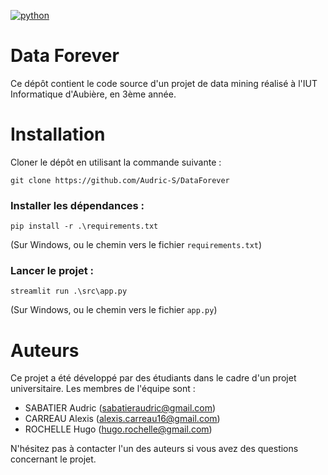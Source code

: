 [![python](https://img.shields.io/badge/Python-3.9-3776AB.svg?style=flat&logo=python&logoColor=white)](https://www.python.org)

# Data Forever

Ce dépôt contient le code source d'un projet de data mining réalisé à l'IUT Informatique d'Aubière, en 3ème année.

# Installation

Cloner le dépôt en utilisant la commande suivante :

```
git clone https://github.com/Audric-S/DataForever
```

### Installer les dépendances :


```
pip install -r .\requirements.txt
```
(Sur Windows, ou le chemin vers le fichier `requirements.txt`)


### Lancer le projet :

```
streamlit run .\src\app.py
```
(Sur Windows, ou le chemin vers le fichier `app.py`)

# Auteurs

Ce projet a été développé par des étudiants dans le cadre d'un projet universitaire. Les membres de l'équipe sont :

- SABATIER Audric (sabatieraudric@gmail.com)
- CARREAU Alexis (alexis.carreau16@gmail.com)
- ROCHELLE Hugo (hugo.rochelle@gmail.com)

N'hésitez pas à contacter l'un des auteurs si vous avez des questions concernant le projet.
